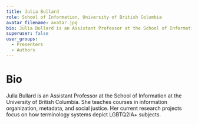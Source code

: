 ```yaml
---
title: Julia Bullard
role: School of Information, University of British Columbia
avatar_filename: avatar.jpg
bio: Julia Bullard is an Assistant Professor at the School of Information at the University of British Columbia. She teaches courses in information organization, metadata, and social justice. Her current research projects focus on how terminology systems depict LGBTQ2IA+ subjects.
superuser: false
user_groups:
  - Presenters
  - Authors
---
```

# Bio

Julia Bullard is an Assistant Professor at the School of Information at the University of British Columbia. She teaches courses in information organization, metadata, and social justice. Her current research projects focus on how terminology systems depict LGBTQ2IA+ subjects.
